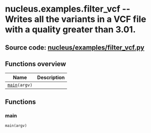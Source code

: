# nucleus.examples.filter_vcf -- Writes all the variants in a VCF file with a quality greater than 3.01.

## **Source code:** [nucleus/examples/filter_vcf.py](https://github.com/google/nucleus/tree/master/nucleus/examples/filter_vcf.py)

## Functions overview

Name                    | Description
----------------------- | -----------
[`main`](#main)`(argv)` |

## Functions

### main

`main(argv)`
